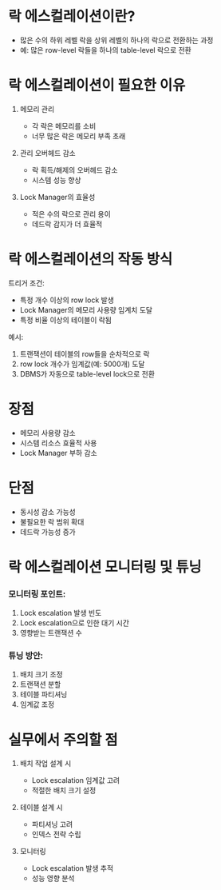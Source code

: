 # 락 에스컬레이션이란?
- 많은 수의 하위 레벨 락을 상위 레벨의 하나의 락으로 전환하는 과정
- 예: 많은 row-level 락들을 하나의 table-level 락으로 전환


# 락 에스컬레이션이 필요한 이유
1) 메모리 관리
   - 각 락은 메모리를 소비
   - 너무 많은 락은 메모리 부족 초래
   
2) 관리 오버헤드 감소
   - 락 획득/해제의 오버헤드 감소
   - 시스템 성능 향상

3) Lock Manager의 효율성
   - 적은 수의 락으로 관리 용이
   - 데드락 감지가 더 효율적


# 락 에스컬레이션의 작동 방식
트리거 조건:
- 특정 개수 이상의 row lock 발생
- Lock Manager의 메모리 사용량 임계치 도달
- 특정 비율 이상의 테이블이 락됨

예시:
1) 트랜잭션이 테이블의 row들을 순차적으로 락
2) row lock 개수가 임계값(예: 5000개) 도달
3) DBMS가 자동으로 table-level lock으로 전환


# 장점
- 메모리 사용량 감소 
- 시스템 리소스 효율적 사용 
- Lock Manager 부하 감소

# 단점
- 동시성 감소 가능성 
- 불필요한 락 범위 확대 
- 데드락 가능성 증가

# 락 에스컬레이션 모니터링 및 튜닝
### 모니터링 포인트:
1) Lock escalation 발생 빈도
2) Lock escalation으로 인한 대기 시간
3) 영향받는 트랜잭션 수

### 튜닝 방안:
1) 배치 크기 조정
2) 트랜잭션 분할
3) 테이블 파티셔닝
4) 임계값 조정


# 실무에서 주의할 점
1) 배치 작업 설계 시
   - Lock escalation 임계값 고려
   - 적절한 배치 크기 설정

2) 테이블 설계 시
   - 파티셔닝 고려
   - 인덱스 전략 수립

3) 모니터링
   - Lock escalation 발생 추적
   - 성능 영향 분석